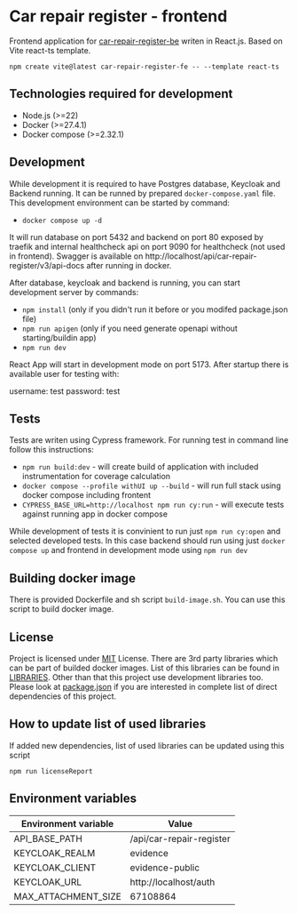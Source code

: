 # Car repair register - frontend

Frontend application for [car-repair-register-be](https://github.com/tfilo/car-repair-register-fe) writen in React.js. Based on Vite react-ts template.

`npm create vite@latest car-repair-register-fe -- --template react-ts`

## Technologies required for development

- Node.js (>=22)
- Docker (>=27.4.1)
- Docker compose (>=2.32.1)

## Development

While development it is required to have Postgres database, Keycloak and Backend running. It can be runned by prepared `docker-compose.yaml` file. This development environment can be started by command:

- `docker compose up -d`

It will run database on port 5432 and backend on port 80 exposed by traefik and internal healthcheck api on port 9090 for healthcheck (not used in frontend). Swagger is available on http://localhost/api/car-repair-register/v3/api-docs after running in docker.

After database, keycloak and backend is running, you can start development server by commands:

- `npm install` (only if you didn't run it before or you modifed package.json file)
- `npm run apigen` (only if you need generate openapi without starting/buildin app)
- `npm run dev`

React App will start in development mode on port 5173. After startup there is available user for testing with:

username: test
password: test

## Tests

Tests are writen using Cypress framework. For running test in command line follow this instructions:

- `npm run build:dev` - will create build of application with included instrumentation for coverage calculation
- `docker compose --profile withUI up --build` - will run full stack using docker compose including frontent
- `CYPRESS_BASE_URL=http://localhost npm run cy:run` - will execute tests against running app in docker compose

While development of tests it is convinient to run just `npm run cy:open` and selected developed tests. In this case backend should run using just `docker compose up` and frontend in development mode using `npm run dev`

## Building docker image

There is provided Dockerfile and sh script `build-image.sh`. You can use this script to build docker image.

## License

Project is licensed under [MIT](./LICENSE.txt) License. There are 3rd party libraries which can be part of builded docker images. List of this libraries can be found in [LIBRARIES](./LIBRARIES). Other than that this project use development libraries too. Please look at [package.json](./package.json) if you are interested in complete list of direct dependencies of this project.

## How to update list of used libraries

If added new dependencies, list of used libraries can be updated using this script

`npm run licenseReport`

## Environment variables

| Environment variable | Value                    |
| -------------------- | ------------------------ |
| API_BASE_PATH        | /api/car-repair-register |
| KEYCLOAK_REALM       | evidence                 |
| KEYCLOAK_CLIENT      | evidence-public          |
| KEYCLOAK_URL         | http://localhost/auth    |
| MAX_ATTACHMENT_SIZE  | 67108864                 |
